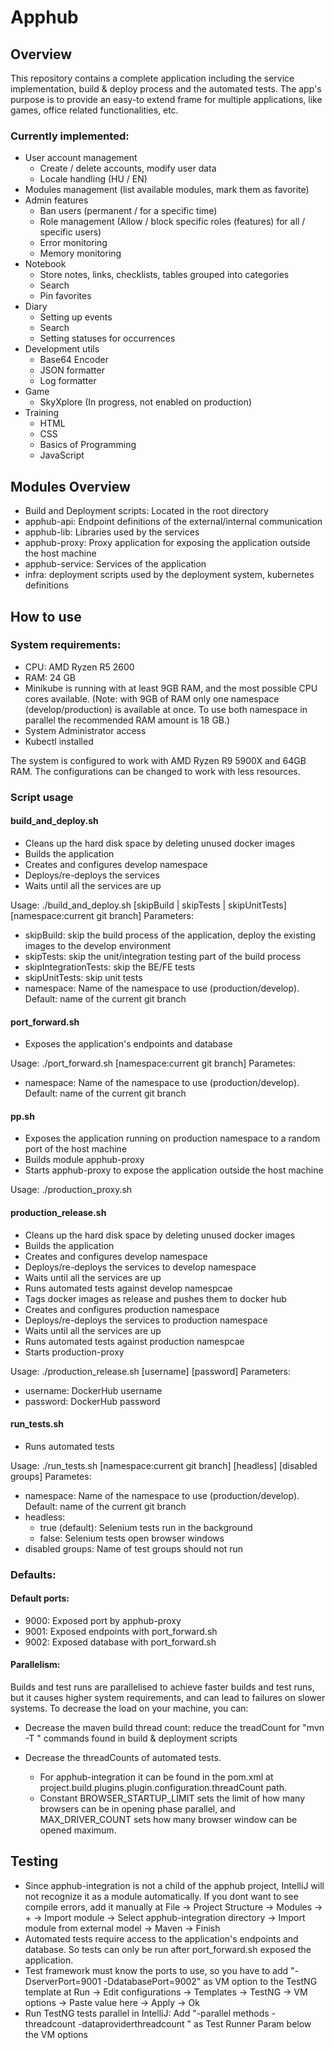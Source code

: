 # Apphub

## Overview
This repository contains a complete application including the service implementation, build & deploy process and the automated tests.
The app's purpose is to provide an easy-to extend frame for multiple applications, like games, office related functionalities, etc.

### Currently implemented:
* User account management 
    * Create / delete accounts, modify user data
    * Locale handling (HU / EN)
* Modules management (list available modules, mark them as favorite)
* Admin features
    * Ban users (permanent / for a specific time)
    * Role management (Allow / block specific roles (features) for all / specific users)
    * Error monitoring
    * Memory monitoring
* Notebook 
    * Store notes, links, checklists, tables grouped into categories
    * Search
    * Pin favorites
* Diary
    * Setting up events
    * Search
    * Setting statuses for occurrences
* Development utils
    * Base64 Encoder
    * JSON formatter 
    * Log formatter
* Game
    * SkyXplore (In progress, not enabled on production)
* Training
    * HTML
    * CSS
    * Basics of Programming
    * JavaScript

## Modules Overview
* Build and Deployment scripts: Located in the root directory
* apphub-api: Endpoint definitions of the external/internal communication
* apphub-lib: Libraries used by the services
* apphub-proxy: Proxy application for exposing the application outside the host machine
* apphub-service: Services of the application
* infra: deployment scripts used by the deployment system, kubernetes definitions

## How to use

### System requirements:
* CPU: AMD Ryzen R5 2600
* RAM: 24 GB
* Minikube is running with at least 9GB RAM, and the most possible CPU cores available.
  (Note: with 9GB of RAM only one namespace (develop/production) is available at once.
  To use both namespace in parallel the recommended RAM amount is 18 GB.)
* System Administrator access
* Kubectl installed

The system is configured to work with AMD Ryzen R9 5900X and 64GB RAM. The configurations can be changed to work with less resources.

### Script usage

#### build_and_deploy.sh

* Cleans up the hard disk space by deleting unused docker images
* Builds the application
* Creates and configures develop namespace
* Deploys/re-deploys the services
* Waits until all the services are up

Usage: ./build_and_deploy.sh [skipBuild | skipTests | skipUnitTests] [namespace:current git branch]
Parameters:
* skipBuild: skip the build process of the application, deploy the existing images to the develop environment
* skipTests: skip the unit/integration testing part of the build process
* skipIntegrationTests: skip the BE/FE tests
* skipUnitTests: skip unit tests
* namespace: Name of the namespace to use (production/develop). Default: name of the current git branch

#### port_forward.sh

* Exposes the application's endpoints and database

Usage: ./port_forward.sh [namespace:current git branch]
Parametes:
* namespace: Name of the namespace to use (production/develop). Default: name of the current git branch

#### pp.sh

* Exposes the application running on production namespace to a random port of the host machine
* Builds module apphub-proxy
* Starts apphub-proxy to expose the application outside the host machine

Usage: ./production_proxy.sh

#### production_release.sh

* Cleans up the hard disk space by deleting unused docker images
* Builds the application
* Creates and configures develop namespace
* Deploys/re-deploys the services to develop namespace
* Waits until all the services are up
* Runs automated tests against develop namespcae
* Tags docker images as release and pushes them to docker hub
* Creates and configures production namespace
* Deploys/re-deploys the services to production namespace
* Waits until all the services are up
* Runs automated tests against production namespcae
* Starts production-proxy

Usage: ./production_release.sh [username] [password]
Parameters:
* username: DockerHub username
* password: DockerHub password

#### run_tests.sh

* Runs automated tests

Usage: ./run_tests.sh [namespace:current git branch] [headless] [disabled groups]
Parametes:
* namespace: Name of the namespace to use (production/develop). Default: name of the current git branch
* headless:
    * true (default): Selenium tests run in the background
    * false: Selenium tests open browser windows
* disabled groups: Name of test groups should not run

### Defaults:
#### Default ports:
* 9000: Exposed port by apphub-proxy
* 9001: Exposed endpoints with port_forward.sh
* 9002: Exposed database with port_forward.sh

#### Parallelism:
Builds and test runs are parallelised to achieve faster builds and test runs, but it causes higher system requirements, and can lead to failures on slower systems.
To decrease the load on your machine, you can:

* Decrease the maven build thread count: reduce the treadCount for  "mvn -T <threadCount>" commands found in build & deployment scripts
* Decrease the threadCounts of automated tests.
  
  * For apphub-integration it can be found in the pom.xml at project.build.plugins.plugin.configuration.threadCount path.
  * Constant BROWSER_STARTUP_LIMIT sets the limit of how many browsers can be in opening phase parallel, and MAX_DRIVER_COUNT sets how many browser window can be opened maximum.
  
## Testing
* Since apphub-integration is not a child of the apphub project, IntelliJ will not recognize it as a module automatically. If you dont want to see compile errors, add it manually at File -> Project Structure -> Modules -> + -> Import module -> Select apphub-integration directory -> Import module from external model -> Maven -> Finish
* Automated tests require access to the application's endpoints and database. So tests can only be run after port_forward.sh exposed the application.
* Test framework must know the ports to use, so you have to add "-DserverPort=9001 -DdatabasePort=9002" as VM option to the TestNG template at Run -> Edit configurations -> Templates -> TestNG -> VM options -> Paste value here -> Apply -> Ok
* Run TestNG tests parallel in IntelliJ: Add "-parallel methods -threadcount <threadCount> -dataproviderthreadcount <dpThreadCount>" as Test Runner Param below the VM options
